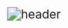 <img src="https://capsule-render.vercel.app/api?type=rect&color=gradient&height=200&section=header&text=Chihun Park&fontSize=80" alt="header" style="zoom:200%;" />
